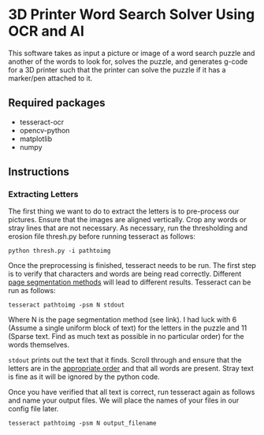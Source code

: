 # 3D Printer Word Search Solver Using OCR and AI
This software takes as input a picture or image of a word search puzzle and another of the words to look for, solves the puzzle, and generates g-code for a 3D printer such that the printer can solve the puzzle if it has a marker/pen attached to it.

## Required packages
  * tesseract-ocr
  * opencv-python
  * matplotlib
  * numpy

## Instructions
### Extracting Letters

The first thing we want to do to extract the letters is to pre-process our pictures. Ensure that the images are aligned vertically. Crop any words or stray lines that are not necessary. As necessary, run the thresholding and erosion file thresh.py before running tesseract as follows:

`python thresh.py -i pathtoimg`

Once the preprocessing is finished, tesseract needs to be run. The first step is to verify that characters and words are being read correctly. Different [page segmentation methods](https://github.com/tesseract-ocr/tesseract/wiki/ImproveQuality#page-segmentation-method) will lead to different results. Tesseract can be run as follows:

`tesseract pathtoimg -psm N stdout`

Where N is the page segmentation method (see link). I had luck with 6 (Assume a single uniform block of text) for the letters in the puzzle and 11 (Sparse text. Find as much text as possible in no particular order) for the words themselves.

`stdout` prints out the text that it finds. Scroll through and ensure that the letters are in the [appropriate order](http://jeronimomora.com/word-search-cv-cnc/images/tesseract.PNG) and that all words are present. Stray text is fine as it will be ignored by the python code.

Once you have verified that all text is correct, run tesseract again as follows and name your output files. We will place the names of your files in our config file later.

`tesseract pathtoimg -psm N output_filename`
